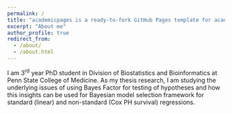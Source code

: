 ```yaml
---
permalink: /
title: "academicpages is a ready-to-fork GitHub Pages template for academic personal websites"
excerpt: "About me"
author_profile: true
redirect_from: 
  - /about/
  - /about.html
---
```


I am 3<sup>rd</sup> year PhD student in Division of Biostatistics and Bioinformatics at Penn State College of Medicine. As my thesis research, I am studying the underlying issues of using Bayes Factor for testing of hypotheses and how this insights can be used for Bayesian model selection framework for standard (linear) and non-standard (Cox PH survival) regressions. 

